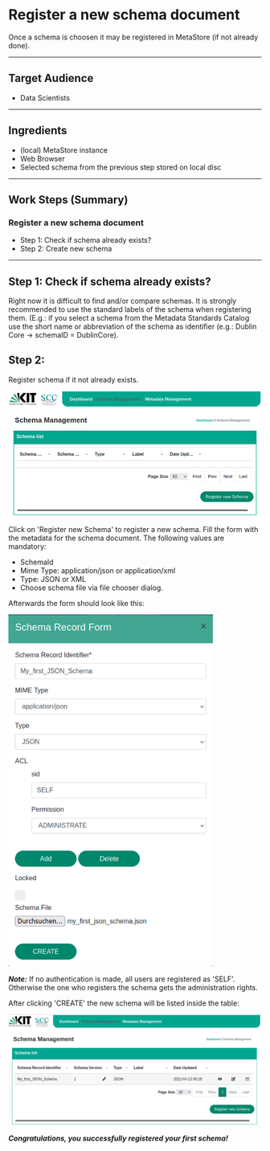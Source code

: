 # Register a new schema document
Once a schema is choosen it may be registered in MetaStore (if not already done).

---

## Target Audience

- Data Scientists

---

## Ingredients

- (local) MetaStore instance
- Web Browser
- Selected schema from the previous step stored on local disc

---

## Work Steps (Summary)

### Register a new schema document
 * Step 1: Check if schema already exists?
 * Step 2: Create new schema

---

## Step 1: Check if schema already exists?
Right now it is difficult to find and/or compare schemas. It is strongly recommended
to use the standard labels of the schema when registering them. (E.g.: if you select
a schema from the Metadata Standards Catalog use the short name or abbreviation of 
the schema as identifier (e.g.: Dublin Core -> schemaID = DublinCore).


## Step 2: 
Register schema if it not already exists.

<div class="centerbox">
    <img src="/images/SchemaManagement_Step1.png" alt="Schema Management GUI" style="max-height:50em;" />
</div>

Click on 'Register new Schema' to register a new schema. Fill the form with the metadata for the
schema document. The following values are mandatory:
- SchemaId
- Mime Type: application/json or application/xml
- Type: JSON or XML 
- Choose schema file via file chooser dialog. 

Afterwards the form should look like this:

<div class="centerbox">
    <img src="/images/SchemaManagement_Step2.png" alt="Schema Record Form" style="max-height:50em;" />
</div>

***Note:*** If no authentication is made, all users are registered as 'SELF'. 
Otherwise the one who registers the schema gets the administration rights. 

After clicking 'CREATE' the new schema will be listed inside the table:

<div class="centerbox">
    <img src="/images/SchemaManagement_Step3.png" alt="List of Schemas" style="max-height:50em;" />
</div>


***Congratulations, you successfully registered your first schema!***

